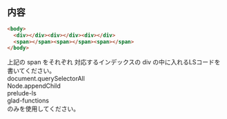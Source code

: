 ## 内容
```html
<body>
  <div></div><div></div><div></div>
  <span></span><span></span><span></span>
</body>
```
上記の span をそれぞれ 対応するインデックスの div の中に入れるLSコードを書いてください。  
document.querySelectorAll  
Node.appendChild  
prelude-ls  
glad-functions  
のみを使用してください。  

